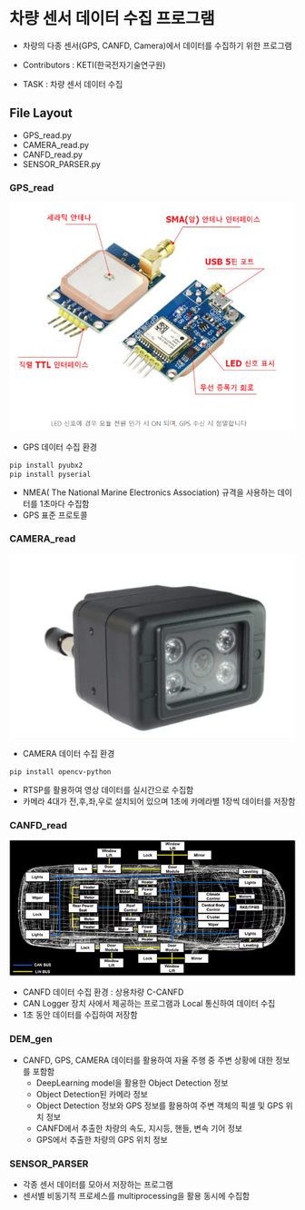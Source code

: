# 차량 센서 데이터 수집 프로그램

- 차량의 다종 센서(GPS, CANFD, Camera)에서 데이터를 수집하기 위한 프로그램

- Contributors : KETI(한국전자기술연구원)
- TASK : 차량 센서 데이터 수집

## File Layout
- GPS_read.py
- CAMERA_read.py
- CANFD_read.py
- SENSOR_PARSER.py

### GPS_read
![GPS_device](README.assets/GPS_device.png)
- GPS 데이터 수집 환경
```
pip install pyubx2
pip install pyserial
```
- NMEA( The National Marine Electronics Association) 규격을 사용하는 데이터를 1초마다 수집함
- GPS 표준 프로토콜

### CAMERA_read
![CAMERA_device](README.assets/CAMERA_device.png)
- CAMERA 데이터 수집 환경
```
pip install opencv-python
```
- RTSP를 활용하여 영상 데이터를 실시간으로 수집함
- 카메라 4대가 전,후,좌,우로 설치되어 있으며 1초에 카메라별 1장씩 데이터를 저장함

### CANFD_read
![Controller_Area_Network](README.assets/CANFD_network.png)
- CANFD 데이터 수집 환경 : 상용차량 C-CANFD
- CAN Logger 장치 사에서 제공하는 프로그램과 Local 통신하여 데이터 수집
- 1초 동안 데이터를 수집하여 저장함

### DEM_gen
- CANFD, GPS, CAMERA 데이터를 활용하여 자율 주행 중 주변 상황에 대한 정보를 포함함
    - DeepLearning model을 활용한 Object Detection 정보
    - Object Detection된 카메라 정보
    - Object Detection 정보와 GPS 정보를 활용하여 주변 객체의 픽셀 및 GPS 위치 정보
    - CANFD에서 추출한 차량의 속도, 지시등, 핸들, 변속 기어 정보
    - GPS에서 추출한 차량의 GPS 위치 정보

### SENSOR_PARSER
- 각종 센서 데이터를 모아서 저장하는 프로그램
- 센서별 비동기적 프로세스를 multiprocessing을 활용 동시에 수집함

